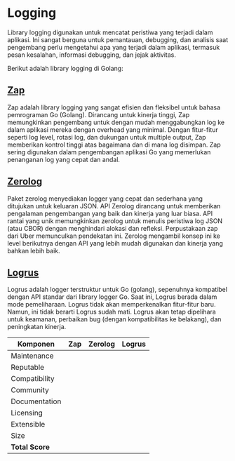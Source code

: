 # Logging

Library logging digunakan untuk mencatat peristiwa yang terjadi dalam aplikasi. Ini sangat berguna untuk pemantauan, debugging,
dan analisis saat pengembang perlu mengetahui apa yang terjadi dalam aplikasi, termasuk pesan kesalahan, informasi debugging,
dan jejak aktivitas.

Berikut adalah library logging di Golang:

## [Zap](https://github.com/uber-go/zap)

Zap adalah library logging yang sangat efisien dan fleksibel untuk bahasa pemrograman Go (Golang). Dirancang untuk kinerja 
tinggi, Zap memungkinkan pengembang untuk dengan mudah menggabungkan log ke dalam aplikasi mereka dengan overhead yang minimal. 
Dengan fitur-fitur seperti log level, rotasi log, dan dukungan untuk multiple output, Zap memberikan kontrol tinggi atas 
bagaimana dan di mana log disimpan. Zap sering digunakan dalam pengembangan aplikasi Go yang memerlukan penanganan log yang 
cepat dan andal.

## [Zerolog](https://github.com/rs/zerolog)

Paket zerolog menyediakan logger yang cepat dan sederhana yang ditujukan untuk keluaran JSON. API Zerolog dirancang untuk 
memberikan pengalaman pengembangan yang baik dan kinerja yang luar biasa. API rantai yang unik memungkinkan zerolog untuk 
menulis peristiwa log JSON (atau CBOR) dengan menghindari alokasi dan refleksi. Perpustakaan zap dari Uber memunculkan pendekatan 
ini. Zerolog mengambil konsep ini ke level berikutnya dengan API yang lebih mudah digunakan dan kinerja yang bahkan lebih baik.

## [Logrus](https://github.com/sirupsen/logrus)

Logrus adalah logger terstruktur untuk Go (golang), sepenuhnya kompatibel dengan API standar dari library logger Go. Saat 
ini, Logrus berada dalam mode pemeliharaan. Logrus tidak akan memperkenalkan fitur-fitur baru. Namun, ini tidak berarti Logrus 
sudah mati. Logrus akan tetap dipelihara untuk keamanan, perbaikan bug (dengan kompatibilitas ke belakang), dan peningkatan 
kinerja.

| Komponen        | Zap | Zerolog | Logrus |
|-----------------|-----|---------|--------|
| Maintenance     |     |         |        |
| Reputable       |     |         |        |
| Compatibility   |     |         |        |
| Community       |     |         |        |
| Documentation   |     |         |        |
| Licensing       |     |         |        |
| Extensible      |     |         |        |
| Size            |     |         |        |
| **Total Score** |     |         |        |